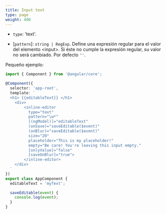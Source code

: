```yaml
---
title: Input text
type: page
weight: 400
---
```


* `type`: 'text'.

* \[`pattern`]: `string | RegExp`. Define una expresión regular para el valor del elemento \<input>. Si éste no cumple la expresión regular, su valor no será cambiado. Por defecto `''`.

<!--more-->

Pequeño ejemplo:

``` typescript
import { Component } from '@angular/core';

@Component({
  selector: 'app-root',
  template: `
  <h1> {{editableText}} </h1>
    <div>
        <inline-editor 
          type="text" 
          pattern="\w*" 
          [(ngModel)]="editableText" 
          (onSave)="saveEditable($event)" 
          (onBlur)="saveEditable($event)"
          size="20"
          placeholder="This is my placeholder!"
          empty="Be care! You're leaving this input empty."
          [onlyValue]="false"
          [saveOnBlur]="true">
        </inline-editor>
    </div>
  `
})
export class AppComponent {
  editableText = 'myText';

  saveEditable(event) {
    console.log(event);
  }
}

```
